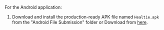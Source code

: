 For the Android application:

1. Download and install the production-ready APK file named `Healtie.apk` from the "Android File Submission" folder or Download from [here](https://github.com/lgarin211/upline-findit/raw/main/Android%20File%20Submition/Healtie.apk).
